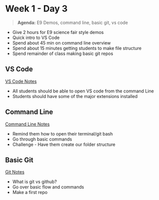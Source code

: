 # Week 1 - Day 3

> **Agenda:** E9 Demos, command line, basic git, vs code

* Give 2 hours for E9 science fair style demos
* Quick intro to VS Code
* Spend about 45 min on command line overview
* Spend about 15 minutes getting students to make file structure
* Spend remainder of class making basic git repos

## VS Code
[VS Code Notes](https://github.com/nss-nightclass-projects/Night-Class-Resources/blob/master/book-1-foundations/chapters/vs_code.md)
* All students should be able to open VS code from the command Line
* Students should have some of the major extensions installed

## Command Line
[Command Line Notes](https://github.com/nss-nightclass-projects/Night-Class-Resources/blob/master/book-1-foundations/chapters/command-line.md)
* Remind them how to open their terminal/git bash
* Go through basic commands
* Challenge - Have them create our folder structure

## Basic Git
[Git Notes](https://github.com/nss-nightclass-projects/Night-Class-Resources/blob/master/book-1-foundations/chapters/git-and-github.md)
* What is git vs github?
* Go over basic flow and commands
* Make a first repo
